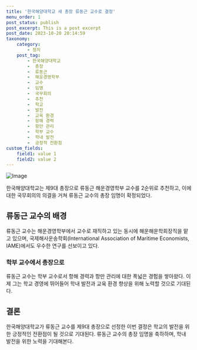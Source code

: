 ```yaml
---
title: '한국해양대학교 새 총장 류동근 교수로 결정'
menu_order: 1
post_status: publish
post_excerpt: This is a post excerpt
post_date: 2023-10-20 20:14:59
taxonomy:
    category:
        - 정치
    post_tag:
        - 한국해양대학교
        -  총장
        -  류동근
        -  해운경영학부
        -  교수
        -  임명
        -  국무회의
        -  추천
        -  학교
        -  발전
        -  교육 환경
        -  항해 경력
        -  항만 관리
        -  학부 교수
        -  학내 발전
        -  긍정적 전환점
custom_fields:
    field1: value 1
    field2: value 2
---
```


![Image](https://imgnews.pstatic.net/image/658/2024/02/07/0000065493_001_20240207144201635.jpg?type=w647)


한국해양대학교는 제9대 총장으로 류동근 해운경영학부 교수를 2순위로 추천하고, 이에 대한 국무회의의 의결을 거쳐 류동근 교수의 총장 임명이 확정되었다.

## 류동근 교수의 배경
류동근 교수는 해운경영학부에서 교수로 재직하고 있는 동시에 해운해운학회장직을 맡고 있으며, 국제해사운송학회(International Association of Maritime Economists, IAME)에서도 우수한 연구를 선보이고 있다.

### 학부 교수에서 총장으로
류동근 교수는 학부 교수로서 항해 경력과 항만 관리에 대한 폭넓은 경험을 쌓아왔다. 이제 그는 학교 경영에 뛰어들어 학내 발전과 교육 환경 향상을 위해 노력할 것으로 기대된다.

## 결론
한국해양대학교가 류동근 교수를 제9대 총장으로 선정한 이번 결정은 학교의 발전을 위한 긍정적인 전환점이 될 것으로 기대된다. 류동근 교수의 총장 임명을 축하하며, 학내 발전을 위한 노력을 기대해본다.
